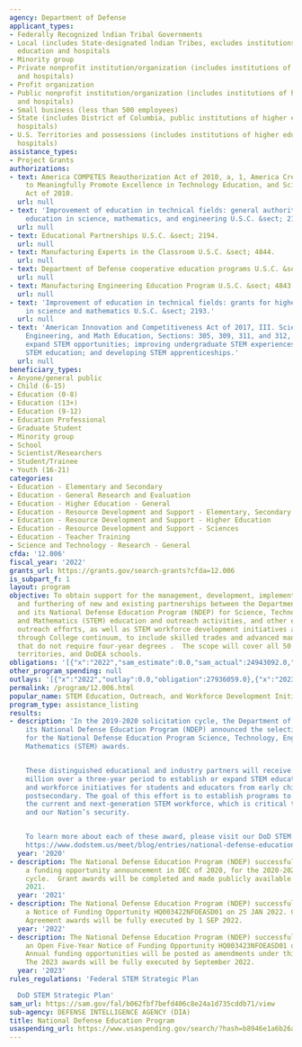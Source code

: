 ```yaml
---
agency: Department of Defense
applicant_types:
- Federally Recognized lndian Tribal Governments
- Local (includes State-designated lndian Tribes, excludes institutions of higher
  education and hospitals
- Minority group
- Private nonprofit institution/organization (includes institutions of higher education
  and hospitals)
- Profit organization
- Public nonprofit institution/organization (includes institutions of higher education
  and hospitals)
- Small business (less than 500 employees)
- State (includes District of Columbia, public institutions of higher education and
  hospitals)
- U.S. Territories and possessions (includes institutions of higher education and
  hospitals)
assistance_types:
- Project Grants
authorizations:
- text: America COMPETES Reauthorization Act of 2010, a, 1, America Creating Opportunities
    to Meaningfully Promote Excellence in Technology Education, and Science Reauthorization
    Act of 2010.
  url: null
- text: 'Improvement of education in technical fields: general authority regarding
    education in science, mathematics, and engineering U.S.C. &sect; 2192.'
  url: null
- text: Educational Partnerships U.S.C. &sect; 2194.
  url: null
- text: Manufacturing Experts in the Classroom U.S.C. &sect; 4844.
  url: null
- text: Department of Defense cooperative education programs U.S.C. &sect; 2195.
  url: null
- text: Manufacturing Engineering Education Program U.S.C. &sect; 4843.
  url: null
- text: 'Improvement of education in technical fields: grants for higher education
    in science and mathematics U.S.C. &sect; 2193.'
  url: null
- text: 'American Innovation and Competitiveness Act of 2017, III. Science, Technology,
    Engineering, and Math Education, Sections: 305, 309, 311, and 312, Programs to
    expand STEM opportunities; improving undergraduate STEM experiences; Informal
    STEM education; and developing STEM apprenticeships.'
  url: null
beneficiary_types:
- Anyone/general public
- Child (6-15)
- Education (0-8)
- Education (13+)
- Education (9-12)
- Education Professional
- Graduate Student
- Minority group
- School
- Scientist/Researchers
- Student/Trainee
- Youth (16-21)
categories:
- Education - Elementary and Secondary
- Education - General Research and Evaluation
- Education - Higher Education - General
- Education - Resource Development and Support - Elementary, Secondary Education
- Education - Resource Development and Support - Higher Education
- Education - Resource Development and Support - Sciences
- Education - Teacher Training
- Science and Technology - Research - General
cfda: '12.006'
fiscal_year: '2022'
grants_url: https://grants.gov/search-grants?cfda=12.006
is_subpart_f: 1
layout: program
objective: To obtain support for the management, development, implementation, research/evaluation,
  and furthering of new and existing partnerships between the Department of Defense
  and its National Defense Education Program (NDEP) for Science, Technology, Engineering,
  and Mathematics (STEM) education and outreach activities, and other educational
  outreach efforts, as well as STEM workforce development initiatives across the K
  through College continuum, to include skilled trades and advanced manufacturing
  that do not require four-year degrees .  The scope will cover all 50 states, U.S.
  territories, and DoDEA schools.
obligations: '[{"x":"2022","sam_estimate":0.0,"sam_actual":24943092.0,"usa_spending_actual":27142748.0},{"x":"2023","sam_estimate":53000000.0,"sam_actual":0.0,"usa_spending_actual":55180082.0},{"x":"2024","sam_estimate":4000000.0,"sam_actual":0.0,"usa_spending_actual":11270289.0}]'
other_program_spending: null
outlays: '[{"x":"2022","outlay":0.0,"obligation":27936059.0},{"x":"2023","outlay":0.0,"obligation":52611182.0},{"x":"2024","outlay":0.0,"obligation":11270289.0}]'
permalink: /program/12.006.html
popular_name: STEM Education, Outreach, and Workforce Development Initiatives
program_type: assistance_listing
results:
- description: 'In the 2019-2020 solicitation cycle, the Department of Defense and
    its National Defense Education Program (NDEP) announced the selection of 12 awardees
    for the National Defense Education Program Science, Technology, Engineering, and
    Mathematics (STEM) awards.


    These distinguished educational and industry partners will receive more than $31
    million over a three-year period to establish or expand STEM education, outreach,
    and workforce initiatives for students and educators from early childhood through
    postsecondary. The goal of this effort is to establish programs to better position
    the current and next-generation STEM workforce, which is critical to the Department
    and our Nation’s security.


    To learn more about each of these award, please visit our DoD STEM website at
    https://www.dodstem.us/meet/blog/entries/national-defense-education-program-stem-awardees/.'
  year: '2020'
- description: The National Defense Education Program (NDEP) successfully published
    a funding opportunity announcement in DEC of 2020, for the 2020-2021 solicitation
    cycle.  Grant awards will be completed and made publicly available by SEP/OCT
    2021.
  year: '2021'
- description: The National Defense Education Program (NDEP) successfully published
    a Notice of Funding Opportunity HQ003422NFOEASD01 on 25 JAN 2022. Cooperative
    Agreement awards will be fully executed by 1 SEP 2022.
  year: '2022'
- description: The National Defense Education Program (NDEP) successfully published
    an Open Five-Year Notice of Funding Opportunity HQ003423NFOEASD01 on January 2023.
    Annual funding opportunities will be posted as amendments under this listing.
    The 2023 awards will be fully executed by September 2022.
  year: '2023'
rules_regulations: 'Federal STEM Strategic Plan

  DoD STEM Strategic Plan'
sam_url: https://sam.gov/fal/b062fbf7befd406c8e24a1d735cddb71/view
sub-agency: DEFENSE INTELLIGENCE AGENCY (DIA)
title: National Defense Education Program
usaspending_url: https://www.usaspending.gov/search/?hash=b8946e1a6b26a1a1a6c95e049d55cb8d
---
```

